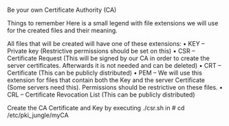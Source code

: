 Be your own Certificate Authority (CA)


Things to remember
Here is a small legend with file extensions we will use for the created files and their meaning. 

All files that will be created will have one of these extensions:
•	KEY – Private key (Restrictive permissions should be set on this)
•	CSR – Certificate Request (This will be signed by our CA in order to create the server certificates. 
        Afterwards it is not needed and can be deleted)
•	CRT – Certificate (This can be publicly distributed)
•	PEM – We will use this extension for files that contain both the Key and the server Certificate 
    (Some servers need this). Permissions should be restrictive on these files.
•	CRL – Certificate Revocation List (This can be publicly distributed)

Create the CA Certificate and Key by executing ./csr.sh in # cd /etc/pki_jungle/myCA

